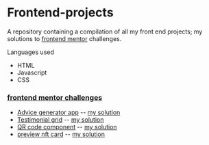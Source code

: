 # Frontend-projects

A repository containing a compilation of all my front end projects; my solutions to [frontend mentor](https://www.frontendmentor.io/challenges) challenges.

Languages used
* HTML
*  Javascript
*  CSS



### [frontend mentor challenges](https://www.frontendmentor.io/challenges) 
* [Advice generator app](https://www.frontendmentor.io/challenges/advice-generator-app-QdUG-13db) -- [my solution](https://qoudri4re.github.io/frontend-projects/advice-generator-app)
* [Testimonial grid](https://www.frontendmentor.io/challenges/testimonials-grid-section-Nnw6J7Un7) -- [my solution](https://qoudri4re.github.io/frontend-projects/testimonial-grid)
* [QR code component](https://www.frontendmentor.io/challenges/advice-generator-app-QdUG-13db) -- [my solution](https://qoudri4re.github.io/frontend-projects/advice-generator-app)
* [preview nft card](https://www.frontendmentor.io/challenges/advice-generator-app-QdUG-13db) -- [my solution](https://qoudri4re.github.io/frontend-projects/advice-generator-app)
  
